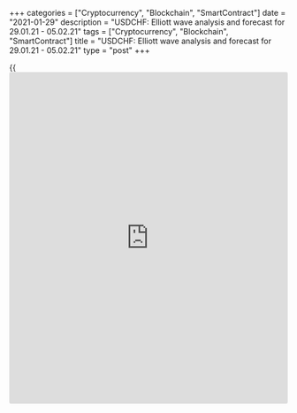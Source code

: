 +++
categories = ["Cryptocurrency", "Blockchain", "SmartContract"]
date = "2021-01-29"
description = "USDCHF: Elliott wave analysis and forecast for 29.01.21 - 05.02.21"
tags = ["Cryptocurrency", "Blockchain", "SmartContract"]
title = "USDCHF: Elliott wave analysis and forecast for 29.01.21 - 05.02.21"
type = "post"
+++

{{<iframe id="large-banner" src="https://www.bounty.group/#slide=5.0" width="100%" height="600" scrolling="no" style="border: 0px solid rgb(216, 221, 230); border-radius: 3px;">}}

2021-01-29

2021-01-29

USDCHF: Elliott wave analysis and forecast for 29.01.21 – 05.02.21Alex
Geuta

 **Main scenario:** consider short positions from corrections below the
level of 0.8974 with a target of 0.8700 – 0.8600 once the correction is
completed.

 **Alternative scenario:** breakout and consolidation above the level of
0.8974 will allow the pair to continue rising to the levels of 0.9201 –
0.9297.

 **Analysis:** Presumably, the descending first wave of larger degree
(1) of 5 continues developing on the [daily](https://www.fintecher.org/2020/03/03/forex-trading-daily-strategy/) time frame, with wave 5 of
(1) forming as part of it. The fifth wave of smaller degree v of 5 is
developing on the H4 time frame. Wave (iii) of v formed, and a local
correction is developing in the form of wave (iv) of v as part of wave v
of 5. Apparently, wave с of (iv) is developing on the H1 time frame. If
this assumption is correct, the pair will continue to fall to 0.8700 –
0.8600 once that wave is complete. The level of 0.8974 is critical in
this scenario. Its breakout will allow the pair to continue rising to
the levels of 0.9201 – 0.9297.

* * *

* * *

## Price chart of USDCHF in real time mode

The content of this article reflects the author’s opinion and does not
necessarily reflect the official position of LiteForex. The material
published on this page is provided for informational purposes only and
should not be considered as the provision of investment advice for the
purposes of Directive 2004/39/EC.

Rate this article:

{{value}}

( {{count}} {{title}} )